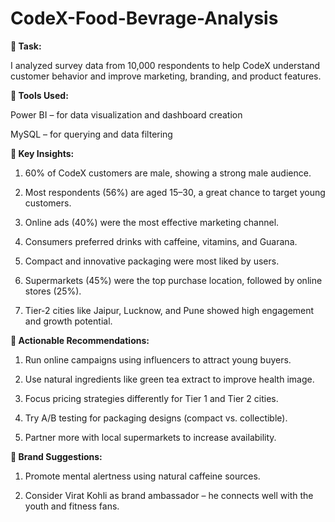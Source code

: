 # CodeX-Food-Bevrage-Analysis
**🌟 Task:**

I analyzed survey data from 10,000 respondents to help CodeX understand customer behavior and improve marketing, branding, and product features.

**🌟 Tools Used:**

Power BI – for data visualization and dashboard creation

MySQL – for querying and data filtering

**🌟 Key Insights:**

1. 60% of CodeX customers are male, showing a strong male audience.

2. Most respondents (56%) are aged 15–30, a great chance to target young customers.

3. Online ads (40%) were the most effective marketing channel.

4. Consumers preferred drinks with caffeine, vitamins, and Guarana.

5. Compact and innovative packaging were most liked by users.

6. Supermarkets (45%) were the top purchase location, followed by online stores (25%).

7. Tier-2 cities like Jaipur, Lucknow, and Pune showed high engagement and growth potential.


**🌟 Actionable Recommendations:**

1. Run online campaigns using influencers to attract young buyers.

2. Use natural ingredients like green tea extract to improve health image.

3. Focus pricing strategies differently for Tier 1 and Tier 2 cities.

4. Try A/B testing for packaging designs (compact vs. collectible).

5. Partner more with local supermarkets to increase availability.

**🌟 Brand Suggestions:**

1. Promote mental alertness using natural caffeine sources.

2. Consider Virat Kohli as brand ambassador – he connects well with the youth and fitness fans.
